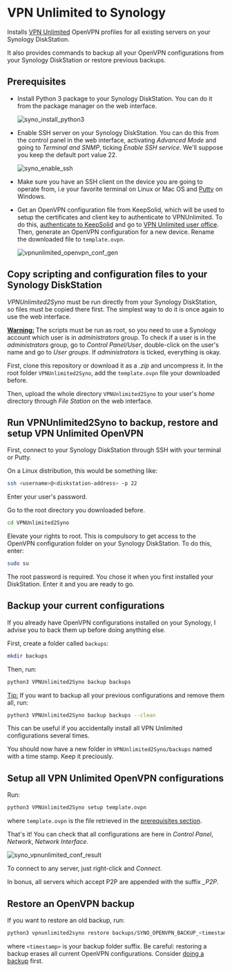 # VPN Unlimited to Synology

Installs [VPN Unlimited](https://www.vpnunlimitedapp.com/en) OpenVPN profiles for all existing servers on your Synology DiskStation.

It also provides commands to backup all your OpenVPN configurations from your Synology DiskStation or restore previous backups.

## Prerequisites

- Install Python 3 package to your Synology DiskStation. You can do it from the package manager on the web interface.
  
  ![syno_install_python3](assets/syno_install_python3.png)

- Enable SSH server on your Synology DiskStation. You can do this from the control panel in the web interface, activating *Advanced Mode* and going to *Terminal and SNMP*, ticking *Enable SSH service*. We'll suppose you keep the default port value 22.

  ![syno_enable_ssh](assets/syno_enable_ssh.png)

- Make sure you have an SSH client on the device you are going to operate from, i.e your favorite terminal on Linux or Mac OS and [Putty](https://mediatemple.net/community/products/dv/204404604/using-ssh-in-putty-) on Windows.

- Get an OpenVPN configuration file from KeepSolid, which will be used to setup the certificates and client key to authenticate to VPNUnlimited. To do this, [authenticate to KeepSolid](https://my.keepsolid.com/login/) and go to [VPN Unlimited user office](https://my.keepsolid.com/products/vpn/). Then, generate an OpenVPN configuration for a new device. Rename the downloaded file to `template.ovpn`.

  ![vpnunlimited_openvpn_conf_gen](assets/vpnunlimited_openvpn_conf_gen.png)

## Copy scripting and configuration files to your Synology DiskStation

*VPNUnlimited2Syno* must be run directly from your Synology DiskStation, so files must be copied there first. The simplest way to do it is once again to use the web interface.

**<u>Warning:</u>** The scripts must be run as root, so you need to use a Synology account which user is in *administrators* group. To check if a user is in the *administrators* group, go to *Control Panel/User*, double-click on the user's name and go to *User groups*. If *administrators* is ticked, everything is okay.

First, clone this repository or download it as a *.zip* and uncompress it. In the root folder `VPNUnlimited2Syno`, add the `template.ovpn` file your downloaded before.

Then, upload the whole directory `VPNUnlimited2Syno` to your user's *home* directory through *File Station* on the web interface.

## Run VPNUnlimited2Syno to backup, restore and setup VPN Unlimited OpenVPN

First, connect to your Synology DiskStation through SSH with your terminal or Putty.

On a Linux distribution, this would be something like:

```bash
ssh <username>@<diskstation-address> -p 22
```

Enter your user's password.

Go to the root directory you downloaded before.

```bash
cd VPNUnlimited2Syno
```

Elevate your rights to root. This is compulsory to get access to the OpenVPN configuration folder on your Synology DiskStation. To do this, enter:

```bash
sudo su
```

The root password is required. You chose it when you first installed your DiskStation. Enter it and you are ready to go.

## Backup your current configurations

If you already have OpenVPN configurations installed on your Synology, I advise you to back them up before doing anything else.

First, create a folder called `backups`:

```bash
mkdir backups
```

Then, run:

```bash
python3 VPNUnlimited2Syno backup backups
```

<u>Tip:</u> If you want to backup all your previous configurations and remove them all, run:

```bash
python3 VPNUnlimited2Syno backup backups --clean
```

This can be useful if you accidentally install all VPN Unlimited configurations several times.

You should now have a new folder in `VPNUnlimited2Syno/backups` named with a time stamp. Keep it preciously.

## Setup all VPN Unlimited OpenVPN configurations

Run:

```bash
python3 VPNUnlimited2Syno setup template.ovpn
```

where `template.ovpn` is the file retrieved in the [prerequisites section](#prerequisites).

That's it! You can check that all configurations are here in *Control Panel*, *Network*, *Network Interface*.

![syno_vpnunlimited_conf_result](assets/syno_vpnunlimited_conf_result.png)

To connect to any server, just right-click and *Connect*.

In bonus, all servers which accept P2P are appended with the suffix *_P2P*.

## Restore an OpenVPN backup

If you want to restore an old backup, run:

```bash
python3 vpnunlimited2syno restore backups/SYNO_OPENVPN_BACKUP_<timestamp>
```

where `<timestamp>` is your backup folder suffix. Be careful: restoring a backup erases all current OpenVPN configurations. Consider [doing a backup](#backup-your-current-configurations) first.
